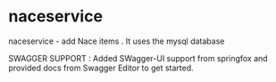 # naceservice

naceservice - add Nace items . It uses the mysql database

SWAGGER SUPPORT : 
Added SWagger-UI support from springfox and provided docs from Swagger Editor to get started.

 
